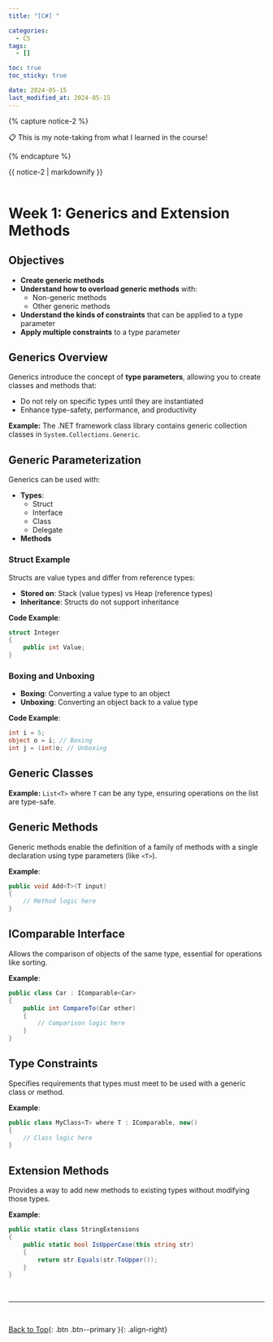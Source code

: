 ```yaml
---
title: "[C#] "

categories:
  - CS
tags:
  - []

toc: true
toc_sticky: true

date: 2024-05-15
last_modified_at: 2024-05-15
---
```


{% capture notice-2 %}

📋 This is my note-taking from what I learned in the course!

  {% endcapture %}

<div class="notice--danger">{{ notice-2 | markdownify }}</div>

<br>


# Week 1: Generics and Extension Methods
 

## Objectives

- **Create generic methods**
- **Understand how to overload generic methods** with:
  - Non-generic methods
  - Other generic methods
- **Understand the kinds of constraints** that can be applied to a type parameter
- **Apply multiple constraints** to a type parameter

## Generics Overview

Generics introduce the concept of **type parameters**, allowing you to create classes and methods that:
- Do not rely on specific types until they are instantiated
- Enhance type-safety, performance, and productivity

**Example:** The .NET framework class library contains generic collection classes in `System.Collections.Generic`.

## Generic Parameterization

Generics can be used with:
- **Types**:
  - Struct
  - Interface
  - Class
  - Delegate
- **Methods**

### Struct Example

Structs are value types and differ from reference types:
- **Stored on**: Stack (value types) vs Heap (reference types)
- **Inheritance**: Structs do not support inheritance

**Code Example**:
```csharp
struct Integer
{
    public int Value;
}
```

### Boxing and Unboxing

- **Boxing**: Converting a value type to an object
- **Unboxing**: Converting an object back to a value type

**Code Example**:
```csharp
int i = 5;
object o = i; // Boxing
int j = (int)o; // Unboxing
```

## Generic Classes

**Example:** `List<T>` where `T` can be any type, ensuring operations on the list are type-safe.

## Generic Methods

Generic methods enable the definition of a family of methods with a single declaration using type parameters (like `<T>`).

**Example**:
```csharp
public void Add<T>(T input)
{
    // Method logic here
}
```

## IComparable<T> Interface

Allows the comparison of objects of the same type, essential for operations like sorting.

**Example**:
```csharp
public class Car : IComparable<Car>
{
    public int CompareTo(Car other)
    {
        // Comparison logic here
    }
}
```

## Type Constraints

Specifies requirements that types must meet to be used with a generic class or method.

**Example**:
```csharp
public class MyClass<T> where T : IComparable, new()
{
    // Class logic here
}
```

## Extension Methods

Provides a way to add new methods to existing types without modifying those types.

**Example**:
```csharp
public static class StringExtensions
{
    public static bool IsUpperCase(this string str)
    {
        return str.Equals(str.ToUpper());
    }
}
```

<br>

---

<br>

[Back to Top](#){: .btn .btn--primary }{: .align-right}
